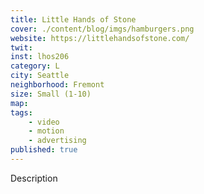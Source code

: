 ```yaml
---
title: Little Hands of Stone
cover: ./content/blog/imgs/hamburgers.png
website: https://littlehandsofstone.com/
twit: 
inst: lhos206
category: L
city: Seattle
neighborhood: Fremont
size: Small (1-10)
map: 
tags:
    - video
    - motion
    - advertising
published: true
---
```


Description
